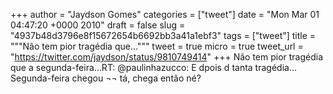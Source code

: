 
+++
author = "Jaydson Gomes"
categories = ["tweet"]
date = "Mon Mar 01 04:47:20 +0000 2010"
draft = false
slug = "4937b48d3796e8f15672654b6692bb3a41a1ebf3"
tags = ["tweet"]
title = """Não tem pior tragédia que..."""
tweet = true
micro = true
tweet_url = "https://twitter.com/jaydson/status/9810749414"
+++
Não tem pior tragédia que a segunda-feira...RT: @paulinhazucco: E dpois d tanta tragédia... Segunda-feira chegou ¬¬ tá, chega então né?
